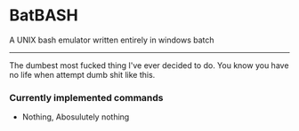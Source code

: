 # BatBASH
A UNIX bash emulator written entirely in windows batch
***
The dumbest most fucked thing I've ever decided to do. You know you have no life when attempt dumb shit like this.

### Currently implemented commands
- Nothing, Abosulutely nothing